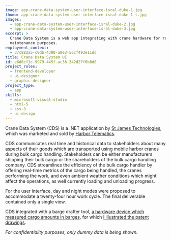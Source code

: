 ```yaml
---
image: app-crane-data-system-user-interface-isral-duke-1.jpg
thumb: app-crane-data-system-user-interface-isral-duke-1-t.jpg
images:
  - app-crane-data-system-user-interface-isral-duke-2.jpg
  - app-crane-data-system-user-interface-isral-duke-3.jpg
excerpt: >
  Crane Data System is a web app integrating with crane hardware for reporting, planning, and
  maintenance purposes.
employment_context:
  - 37c882a5-c0db-4390-a8e3-56cf493e11dd
title: Crane Data System UI
id: e6d6cf1c-9979-445f-ac36-342d27f6b8d8
project_roles:
  - frontend-developer
  - ui-designer
  - graphic-designer
project_type:
  - app
skills:
  - microsoft-visual-studio
  - html-5
  - css-3
  - ui-design
---
```

<p>Crane Data System (CDS) is a .NET application by <a href="/projects/st-james-technologies-brand-assets">St James Technologies</a>, which was marketed and sold by <a href="/projects/crane-data-system-marketing-assets">Harbor Telematics</a>.
</p>
<p>CDS communicates real time and historical data to stakeholders about many aspects of their goods which are transported using mobile harbor cranes during bulk cargo handling. Stakeholders can be either manufacturers shipping their bulk cargo or the shareholders of the bulk cargo handling company. CDS streamlines the efficiency of the bulk cargo handler by offering real-time metrics of the cargo being handled, the cranes performing the work, and even ambient weather conditions which might affect the operations, as well currently loading and unloading progress.
</p>
<p>For the user interface, day and night modes were proposed to accommodate a twenty-four hour work cycle. The final deliverable contained only a single view.
</p>
<p>CDS integrated with a barge drafter tool, <a href="/projects/product-concept-illustrations" target="_blank">a hardware device which measured cargo amounts in barges</a>, for which <a href="/projects/patent-drawings">I illustrated the patent drawings</a>.
</p>
<p><em>For confidentiality purposes, only dummy data is being shown.</em>
</p>